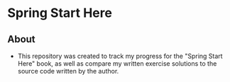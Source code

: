 # Spring Start Here

## About

- This repository was created to track my progress for the "Spring Start Here" book, as well as compare my written exercise solutions to the source code written by the author.
